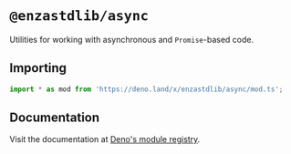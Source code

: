# `@enzastdlib/async`

Utilities for working with asynchronous and `Promise`-based code.

## Importing

```typescript
import * as mod from 'https://deno.land/x/enzastdlib/async/mod.ts';
```

## Documentation

Visit the documentation at [Deno's module registry](https://deno.land/x/enzastdlib/async/mod.ts?doc).
